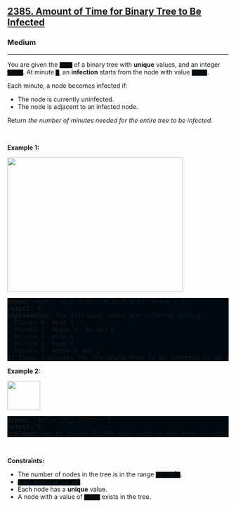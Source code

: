 <h2><a href="https://leetcode.com/problems/amount-of-time-for-binary-tree-to-be-infected/">2385. Amount of Time for Binary Tree to Be Infected</a></h2><h3>Medium</h3><hr><div><p>You are given the <code style="background: rgb(0, 9, 15) !important;">root</code> of a binary tree with <strong>unique</strong> values, and an integer <code style="background: rgb(0, 9, 15) !important;">start</code>. At minute <code style="background: rgb(0, 9, 15) !important;">0</code>, an <strong>infection</strong> starts from the node with value <code style="background: rgb(0, 9, 15) !important;">start</code>.</p>

<p>Each minute, a node becomes infected if:</p>

<ul>
	<li>The node is currently uninfected.</li>
	<li>The node is adjacent to an infected node.</li>
</ul>

<p>Return <em>the number of minutes needed for the entire tree to be infected.</em></p>

<p>&nbsp;</p>
<p><strong class="example">Example 1:</strong></p>
<img alt="" src="https://assets.leetcode.com/uploads/2022/06/25/image-20220625231744-1.png" style="width: 400px; height: 306px;">
<pre style="background: rgb(0, 9, 15) !important;"><strong>Input:</strong> root = [1,5,3,null,4,10,6,9,2], start = 3
<strong>Output:</strong> 4
<strong>Explanation:</strong> The following nodes are infected during:
- Minute 0: Node 3
- Minute 1: Nodes 1, 10 and 6
- Minute 2: Node 5
- Minute 3: Node 4
- Minute 4: Nodes 9 and 2
It takes 4 minutes for the whole tree to be infected so we return 4.
</pre>

<p><strong class="example">Example 2:</strong></p>
<img alt="" src="https://assets.leetcode.com/uploads/2022/06/25/image-20220625231812-2.png" style="width: 75px; height: 66px;">
<pre style="background: rgb(0, 9, 15) !important;"><strong>Input:</strong> root = [1], start = 1
<strong>Output:</strong> 0
<strong>Explanation:</strong> At minute 0, the only node in the tree is infected so we return 0.
</pre>

<p>&nbsp;</p>
<p><strong>Constraints:</strong></p>

<ul>
	<li>The number of nodes in the tree is in the range <code style="background: rgb(0, 9, 15) !important;">[1, 10<sup>5</sup>]</code>.</li>
	<li><code style="background: rgb(0, 9, 15) !important;">1 &lt;= Node.val &lt;= 10<sup>5</sup></code></li>
	<li>Each node has a <strong>unique</strong> value.</li>
	<li>A node with a value of <code style="background: rgb(0, 9, 15) !important;">start</code> exists in the tree.</li>
</ul>
</div>